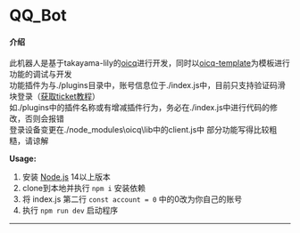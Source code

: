 # QQ_Bot

#### 介绍
此机器人是基于takayama-lily的[oicq](https://github.com/takayama-lily/oicq)进行开发，同时以[oicq-template](https://github.com/takayama-lily/oicq-template)为模板进行功能的调试与开发  
功能插件为与./plugins目录中，账号信息位于./index.js中，目前只支持验证码滑块登录（[获取ticket教程](http://t.csdn.cn/oAGrs)）  
如./plugins中的插件名称或有增减插件行为，务必在./index.js中进行代码的修改，否则会报错  
登录设备变更在./node_modules\oicq\lib中的client.js中
部分功能写得比较粗糙，请谅解  
  
  
**Usage:**

1. 安装 [Node.js](https://nodejs.org/) 14以上版本  
2. clone到本地并执行 `npm i` 安装依赖
3. 将 index.js 第二行 `const account = 0` 中的0改为你自己的账号
4. 执行 `npm run dev` 启动程序

----


